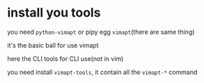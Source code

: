 # install you tools #
you need `python-vimapt` or pipy egg `vimapt`(there are same thing)

it's the basic ball for use vimapt 

here the CLI tools for CLI use(not in vim)

you need install `vimapt-tools`, it contain all the `vimapt-*` command
